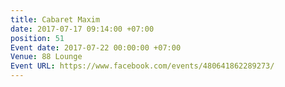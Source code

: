 ```yaml
---
title: Cabaret Maxim
date: 2017-07-17 09:14:00 +07:00
position: 51
Event date: 2017-07-22 00:00:00 +07:00
Venue: 88 Lounge
Event URL: https://www.facebook.com/events/480641862289273/
---
```


